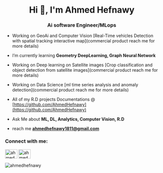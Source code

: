 <h1 align="center">Hi 👋, I'm Ahmed Hefnawy</h1>
<h3 align="center">Ai software Engineer/MLops</h3>

- Working on GeoAi and Computer Vision [Real-Time vehicles Detection with spatial tracking interactive map](commercial product reach me for more details)

- I’m currently learning **Geometry DeepLearning, Graph Neural Network**

- Working on Deep learning on Satellite images [Crop classification and object detection from satellite images](commercial product reach me for more details)

- Working on Data Science [ml time series analysis and anomaly detection](commercial product reach me for more details)

- All of my R.D projects Documentations @ [https://github.com/AhmedHefnawy](https://github.com/AhmedHefnawy)

- Ask Me about **ML, DL, Analytics, Computer Vision, R.D**

- reach me **ahmedhefnawy1811@gmail.com**


<h3 align="left">Connect with me:</h3>
<p align="left">
<a href="https://linkedin.com/in/ahmedhefnawy" target="blank"><img align="center" src="https://raw.githubusercontent.com/rahuldkjain/github-profile-readme-generator/master/src/images/icons/Social/linked-in-alt.svg" alt="ahmedhefnawy" height="30" width="40" /></a>
<a href="https://www.hackerrank.com/ahmedhefnawy1811" target="blank"><img align="center" src="https://raw.githubusercontent.com/rahuldkjain/github-profile-readme-generator/master/src/images/icons/Social/hackerrank.svg" alt="ahmedhefnawy1811" height="30" width="40" /></a>
</p>


<p><img align="center" src="https://github-readme-stats.vercel.app/api/top-langs?username=ahmedhefnawy&show_icons=true&locale=en&layout=compact" alt="ahmedhefnawy" /></p>
